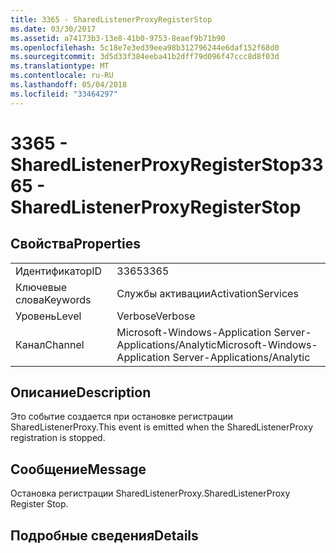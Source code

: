 ```yaml
---
title: 3365 - SharedListenerProxyRegisterStop
ms.date: 03/30/2017
ms.assetid: a74173b3-13e8-41b0-9753-8eaef9b71b90
ms.openlocfilehash: 5c18e7e3ed39eea98b312796244e6daf152f68d0
ms.sourcegitcommit: 3d5d33f384eeba41b2dff79d096f47ccc8d8f03d
ms.translationtype: MT
ms.contentlocale: ru-RU
ms.lasthandoff: 05/04/2018
ms.locfileid: "33464297"
---
```

# <a name="3365---sharedlistenerproxyregisterstop"></a><span data-ttu-id="d6fbb-102">3365 - SharedListenerProxyRegisterStop</span><span class="sxs-lookup"><span data-stu-id="d6fbb-102">3365 - SharedListenerProxyRegisterStop</span></span>
## <a name="properties"></a><span data-ttu-id="d6fbb-103">Свойства</span><span class="sxs-lookup"><span data-stu-id="d6fbb-103">Properties</span></span>  
  
|||  
|-|-|  
|<span data-ttu-id="d6fbb-104">Идентификатор</span><span class="sxs-lookup"><span data-stu-id="d6fbb-104">ID</span></span>|<span data-ttu-id="d6fbb-105">3365</span><span class="sxs-lookup"><span data-stu-id="d6fbb-105">3365</span></span>|  
|<span data-ttu-id="d6fbb-106">Ключевые слова</span><span class="sxs-lookup"><span data-stu-id="d6fbb-106">Keywords</span></span>|<span data-ttu-id="d6fbb-107">Службы активации</span><span class="sxs-lookup"><span data-stu-id="d6fbb-107">ActivationServices</span></span>|  
|<span data-ttu-id="d6fbb-108">Уровень</span><span class="sxs-lookup"><span data-stu-id="d6fbb-108">Level</span></span>|<span data-ttu-id="d6fbb-109">Verbose</span><span class="sxs-lookup"><span data-stu-id="d6fbb-109">Verbose</span></span>|  
|<span data-ttu-id="d6fbb-110">Канал</span><span class="sxs-lookup"><span data-stu-id="d6fbb-110">Channel</span></span>|<span data-ttu-id="d6fbb-111">Microsoft-Windows-Application Server-Applications/Analytic</span><span class="sxs-lookup"><span data-stu-id="d6fbb-111">Microsoft-Windows-Application Server-Applications/Analytic</span></span>|  
  
## <a name="description"></a><span data-ttu-id="d6fbb-112">Описание</span><span class="sxs-lookup"><span data-stu-id="d6fbb-112">Description</span></span>  
 <span data-ttu-id="d6fbb-113">Это событие создается при остановке регистрации SharedListenerProxy.</span><span class="sxs-lookup"><span data-stu-id="d6fbb-113">This event is emitted when the SharedListenerProxy registration is stopped.</span></span>  
  
## <a name="message"></a><span data-ttu-id="d6fbb-114">Сообщение</span><span class="sxs-lookup"><span data-stu-id="d6fbb-114">Message</span></span>  
 <span data-ttu-id="d6fbb-115">Остановка регистрации SharedListenerProxy.</span><span class="sxs-lookup"><span data-stu-id="d6fbb-115">SharedListenerProxy Register Stop.</span></span>  
  
## <a name="details"></a><span data-ttu-id="d6fbb-116">Подробные сведения</span><span class="sxs-lookup"><span data-stu-id="d6fbb-116">Details</span></span>

